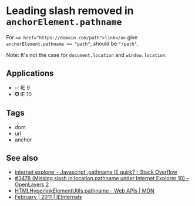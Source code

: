 # Leading slash removed in `anchorElement.pathname`

For `<a href="https://domain.com/path">link</a>` give `anchorElement.pathname == "path"`, should be `"/path"`.

Note: It's not the case for `document.location` and `window.location`.

## Applications

-   ✅ IE 9
-   ❎ IE 10

## Tags

-   dom
-   url
-   anchor

## See also

-   [internet explorer - Javascript .pathname IE quirk? - Stack Overflow](http://stackoverflow.com/questions/956233/javascript-pathname-ie-quirk)
-   [\#3478 (Missing slash in location.pathname under Internet Explorer 10) – OpenLayers 2](http://trac.osgeo.org/openlayers/ticket/3478)
-   [HTMLHyperlinkElementUtils.pathname - Web APIs | MDN](https://developer.mozilla.org/en-US/docs/Web/API/URLUtils.pathname)
-   [February | 2011 | IEInternals](http://blogs.msdn.com/b/ieinternals/archive/2011/02/28/internet-explorer-window-location-pathname-missing-slash-and-host-has-port.aspx)

